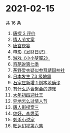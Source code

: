 # 2021-02-15

共 16 条

<!-- BEGIN -->
<!-- 最后更新时间 Mon Feb 15 2021 21:06:09 GMT+0800 (CST) -->
1. [唐探 3 评价](https://www.zhihu.com/search?q=唐探3)
1. [情人节文案](https://www.zhihu.com/search?q=情人节文案)
1. [唐宫夜宴](https://www.zhihu.com/search?q=唐宫夜宴)
1. [电影《发财日记》](https://www.zhihu.com/search?q=发财日记)
1. [游戏《小小梦魇2》](https://www.zhihu.com/search?q=小小梦魇2)
1. [奇葩说第七季](https://www.zhihu.com/search?q=奇葩说)
1. [茅野爱衣疑似参拜靖国神社](https://www.zhihu.com/search?q=茅野爱衣疑似参拜靖国神社)
1. [日本发生 7.3 级地震](https://www.zhihu.com/search?q=日本地震)
1. [石家庄新增 1 例本地确诊](https://www.zhihu.com/search?q=石家庄新增)
1. [有什么适合聚会的游戏](https://www.zhihu.com/search?q=聚会游戏)
1. [大年初四迎灶王](https://www.zhihu.com/search?q=大年初四)
1. [异地怎么过情人节](https://www.zhihu.com/search?q=异地情人节怎么过)
1. [唐人街探案三](https://www.zhihu.com/search?q=唐探3)
1. [你好，李焕英](https://www.zhihu.com/search?q=李焕英)
1. [刺杀小说家](https://www.zhihu.com/search?q=刺杀小说家好看吗)
1. [旺达幻视第六集](https://www.zhihu.com/search?q=旺达幻视)
<!-- END -->
